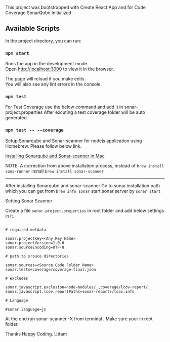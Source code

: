 This project was bootstrapped with Create React App and for Code Coverage
SonarQube Initialized.

## Available Scripts

In the project directory, you can run:

### `npm start`

Runs the app in the development mode.<br>
Open [http://localhost:3000](http://localhost:3000) to view it in the browser.

The page will reload if you make edits.<br>
You will also see any lint errors in the console.

### `npm test`

For Test Coverage use the below command and add it in sonar-project.properties
After excuting a test coverage folder will be auto generated.

### `npm test -- --coverage`

Setup Sonarqube and Sonar-scanner for nodejs application using Homebrew. Please follow below link.

[Installing Sonarqube and Sonar-scanner in Mac](http://www.managerjs.com/blog/2015/11/install-sonar-locally-on-osx-and-analyze-a-javascript-project/)

NOTE: A correction from above installation process, instead of `brew install sona-runner` install `brew install sonar-scanner`

---

After installing Sonarqube and sonar-scanner
Go to sonar installation path which you can get from `brew info sonar`
start sonar server by `sonar start`

Setting Sonar Scanner

Create a file `sonar-project.properties` in root folder and add below settings in it.

```

# required metdata

sonar.projectKey=<Any Key Name>
sonar.projectVersion=1.0.0
sonar.sourceEncoding=UTF-8

# path to srouce directories

sonar.sources=<Source Code Folder Name>
sonar.tests=coverage/coverage-final.json

# excludes

sonar.javascript.exclusion=node-modules/_,coverage/lcov-report/_
sonar.javascript.lcov.reportPaths=sonar-reports/lcov.info

# Language

#sonar.language=js
```

At the end run sonar-scanner -X from terminal . Make sure your in root folder.

Thanks Happy Coding.
Uttam
